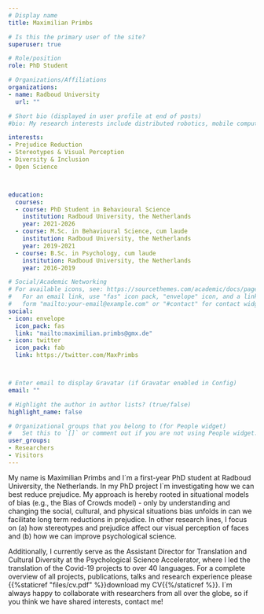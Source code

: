 ```yaml
---
# Display name
title: Maximilian Primbs

# Is this the primary user of the site?
superuser: true

# Role/position
role: PhD Student

# Organizations/Affiliations
organizations:
- name: Radboud University
  url: ""

# Short bio (displayed in user profile at end of posts)
#bio: My research interests include distributed robotics, mobile computing and programmable matter.

interests:
- Prejudice Reduction
- Stereotypes & Visual Perception
- Diversity & Inclusion
- Open Science



education:
  courses:
  - course: PhD Student in Behavioural Science
    institution: Radboud University, the Netherlands
    year: 2021-2026
  - course: M.Sc. in Behavioural Science, cum laude
    institution: Radboud University, the Netherlands
    year: 2019-2021
  - course: B.Sc. in Psychology, cum laude
    institution: Radboud University, the Netherlands
    year: 2016-2019

# Social/Academic Networking
# For available icons, see: https://sourcethemes.com/academic/docs/page-builder/#icons
#   For an email link, use "fas" icon pack, "envelope" icon, and a link in the
#   form "mailto:your-email@example.com" or "#contact" for contact widget.
social:
- icon: envelope
  icon_pack: fas
  link: "mailto:maximilian.primbs@gmx.de"  
- icon: twitter
  icon_pack: fab
  link: https://twitter.com/MaxPrimbs



# Enter email to display Gravatar (if Gravatar enabled in Config)
email: ""

# Highlight the author in author lists? (true/false)
highlight_name: false

# Organizational groups that you belong to (for People widget)
#   Set this to `[]` or comment out if you are not using People widget.
user_groups:
- Researchers
- Visitors
---
```


My name is Maximilian Primbs and I´m a first-year PhD student at Radboud University, the Netherlands.
In my PhD project I`m investigating how we can best reduce prejudice. My approach is hereby rooted in situational models of bias (e.g., the Bias of Crowds model) - only by understanding and changing the social, cultural, and physical situations bias unfolds in can we facilitate long term reductions in prejudice. In other research lines, I focus on (a) how stereotypes and prejudice affect our visual perception of faces and (b) how we can improve psychological science. 

Additionally, I currently serve as the Assistant Director for Translation and Cultural Diversity at the Psychological Science Accelerator, where I led the translation of the Covid-19 projects to over 40 languages. For a complete overview of all projects, publications, talks and research experience please {{%staticref "files/cv.pdf" %}}download my CV{{%/staticref %}}. I´m always happy to collaborate with researchers from all over the globe, so if you think we have shared interests, contact me!
